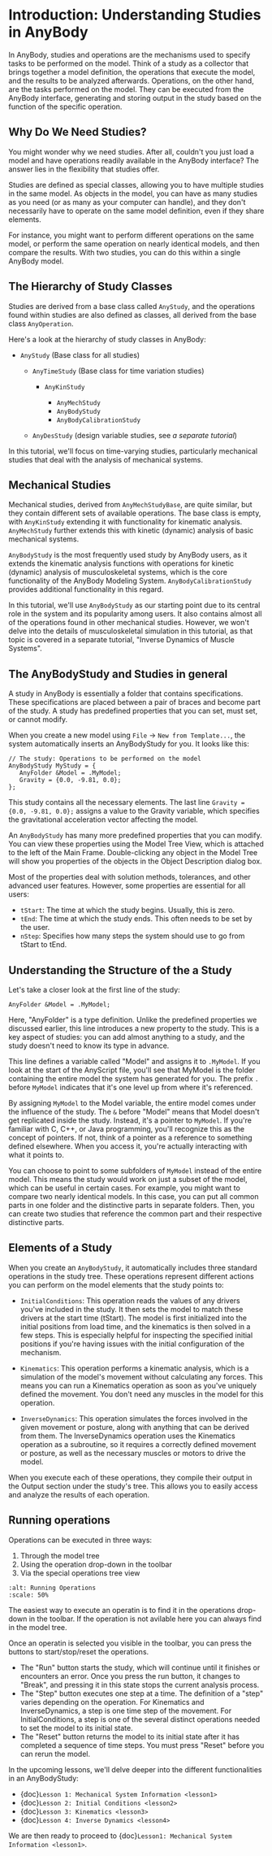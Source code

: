 # Introduction: Understanding Studies in AnyBody

In AnyBody, studies and operations are the mechanisms used to specify tasks to
be performed on the model. Think of a study as a collector that brings together
a model definition, the operations that execute the model, and the results to be
analyzed afterwards. Operations, on the other hand, are the tasks performed on
the model. They can be executed from the AnyBody interface, generating and
storing output in the study based on the function of the specific operation.

## Why Do We Need Studies?

You might wonder why we need studies. After all, couldn't you just load a model
and have operations readily available in the AnyBody interface? The answer lies
in the flexibility that studies offer.

Studies are defined as special classes, allowing you to have multiple studies in
the same model. As objects in the model, you can have as many studies as you
need (or as many as your computer can handle), and they don't necessarily have
to operate on the same model definition, even if they share elements.

For instance, you might want to perform different operations on the same model,
or perform the same operation on nearly identical models, and then compare the
results. With two studies, you can do this within a single AnyBody model.

## The Hierarchy of Study Classes

Studies are derived from a base class called `AnyStudy`, and the operations found
within studies are also defined as classes, all derived from the base class
`AnyOperation`.

Here's a look at the hierarchy of study classes in AnyBody:


- `AnyStudy` (Base class for all studies)

  - `AnyTimeStudy` (Base class for time variation studies)

    - `AnyKinStudy`

      - `AnyMechStudy`
      - `AnyBodyStudy`
      - `AnyBodyCalibrationStudy`

  - `AnyDesStudy` (design variable studies, see *a separate tutorial*)


In this tutorial, we'll focus on time-varying studies, particularly mechanical
studies that deal with the analysis of mechanical systems.

## Mechanical Studies

Mechanical studies, derived from `AnyMechStudyBase`, are quite similar, but they
contain different sets of available operations. The base class is empty, with
`AnyKinStudy` extending it with functionality for kinematic analysis. `AnyMechStudy`
further extends this with kinetic (dynamic) analysis of basic mechanical
systems.

`AnyBodyStudy` is the most frequently used study by AnyBody users, as it extends
the kinematic analysis functions with operations for kinetic (dynamic) analysis
of musculoskeletal systems, which is the core functionality of the AnyBody
Modeling System. `AnyBodyCalibrationStudy` provides additional functionality in
this regard.

In this tutorial, we'll use `AnyBodyStudy` as our starting point due to its
central role in the system and its popularity among users. It also contains
almost all of the operations found in other mechanical studies. However, we
won't delve into the details of musculoskeletal simulation in this tutorial, as
that topic is covered in a separate tutorial, "Inverse Dynamics of Muscle
Systems".

## The AnyBodyStudy and Studies in general


A study in AnyBody is essentially a folder that contains specifications. These
specifications are placed between a pair of braces and become part of the study.
A study has predefined properties that you can set, must set, or cannot modify.

When you create a new model using `File` -> `New from Template...`, the system
automatically inserts an AnyBodyStudy for you. It looks like this:

```AnyScriptDoc
// The study: Operations to be performed on the model
AnyBodyStudy MyStudy = {
   AnyFolder &Model = .MyModel;
   Gravity = {0.0, -9.81, 0.0};
};
```

This study contains all the necessary elements. The last line 
`Gravity = {0.0, -9.81, 0.0};` assigns a value to the Gravity variable,
which specifies the gravitational acceleration vector affecting the model.

An `AnyBodyStudy` has many more predefined properties that you can modify. You can
view these properties using the Model Tree View, which is attached to the left
of the Main Frame. Double-clicking any object in the Model Tree will show you
properties of the objects in the Object Description dialog box.

Most of the properties deal with solution methods, tolerances, and other
advanced user features. However, some properties are essential for all users:

* `tStart`: The time at which the study begins. Usually, this is zero.
* `tEnd`: The time at which the study ends. This often needs to be set by the user.
* `nStep`: Specifies how many steps the system should use to go from tStart to tEnd.

## Understanding the Structure of the a Study

Let's take a closer look at the first line of the study:

```AnyScriptDoc
AnyFolder &Model = .MyModel;
```


Here, "AnyFolder" is a type definition. Unlike the predefined properties we
discussed earlier, this line introduces a new property to the study. This is a
key aspect of studies: you can add almost anything to a study, and the study
doesn't need to know its type in advance.

This line defines a variable called "Model" and assigns it to `.MyModel`. If you
look at the start of the AnyScript file, you'll see that MyModel is the folder
containing the entire model the system has generated for you. The prefix `.`
before `MyModel` indicates that it's one level up from where it's referenced.

By assigning `MyModel` to the Model variable, the entire model comes under the
influence of the study. The `&` before "Model" means that Model doesn't get
replicated inside the study. Instead, it's a pointer to `MyModel`. If you're
familiar with C, C++, or Java programming, you'll recognize this as the concept
of pointers. If not, think of a pointer as a reference to something defined
elsewhere. When you access it, you're actually interacting with what it points
to.

You can choose to point to some subfolders of `MyModel` instead of the entire
model. This means the study would work on just a subset of the model, which can
be useful in certain cases. For example, you might want to compare two nearly
identical models. In this case, you can put all common parts in one folder and
the distinctive parts in separate folders. Then, you can create two studies that
reference the common part and their respective distinctive parts.

## Elements of a Study 

When you create an `AnyBodyStudy`, it automatically includes three standard
operations in the study tree. These operations represent different actions you
can perform on the model elements that the study points to:

* `InitialConditions`: This operation reads the values of any drivers you've
  included in the study. It then sets the model to match these drivers at the
  start time (tStart). The model is first initialized into the initial positions
  from load time, and the kinematics is then solved in a few steps. This is
  especially helpful for inspecting the specified initial positions if you're
  having issues with the initial configuration of the mechanism.

* `Kinematics`: This operation performs a kinematic analysis, which is a
  simulation of the model's movement without calculating any forces. This means
  you can run a Kinematics operation as soon as you've uniquely defined the
  movement. You don't need any muscles in the model for this operation.

* `InverseDynamics`: This operation simulates the forces involved in the given
  movement or posture, along with anything that can be derived from them. The
  InverseDynamics operation uses the Kinematics operation as a subroutine, so it
  requires a correctly defined movement or posture, as well as the necessary
  muscles or motors to drive the model.

When you execute each of these operations, they compile their output in the
Output section under the study's tree. This allows you to easily access and
analyze the results of each operation.

## Running operations

Operations can be executed in three ways:

1. Through the model tree
2. Using the operation drop-down in the toolbar
3. Via the special operations tree view


```{figure} _static/intro/image2.png
:alt: Running Operations
:scale: 50%
```

The easiest way to execute an operatin is to find it in the operations drop-down
in the toolbar. If the operation is not avilable here you can always find in the 
model tree. 

Once an operatin is selected you visible in the toolbar, you can press the 
buttons to start/stop/reset the operations. 


* The "Run" button starts the study, which will continue until it finishes or
  encounters an error. Once you press the run button, it changes to "Break", and
  pressing it in this state stops the current analysis process.
* The "Step" button executes one step at a time. The definition of a "step"
  varies depending on the operation. For Kinematics and InverseDynamics, a step
  is one time step of the movement. For InitialConditions, a step is one of the
  several distinct operations needed to set the model to its initial state.
* The "Reset" button returns the model to its initial state after it has
  completed a sequence of time steps. You must press "Reset" before you can
  rerun the model.

In the upcoming lessons, we'll delve deeper into the different functionalities in an AnyBodyStudy:

- {doc}`Lesson 1: Mechanical System Information <lesson1>`
- {doc}`Lesson 2: Initial Conditions <lesson2>`
- {doc}`Lesson 3: Kinematics <lesson3>`
- {doc}`Lesson 4: Inverse Dynamics <lesson4>`

We are then ready to proceed to {doc}`Lesson1: Mechanical System Information <lesson1>`.